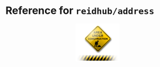 # Reference for `reidhub/address`

<p align="center">
  <img src="../assets/content_Under-Construction-Free-Download-PNG.png" alt="In development" width="120"/>
</p>

